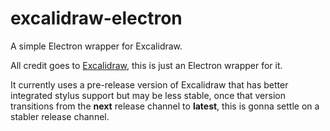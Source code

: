 # excalidraw-electron
A simple Electron wrapper for Excalidraw.

All credit goes to [Excalidraw](https://github.com/excalidraw/excalidraw), this is just an Electron wrapper for it.

It currently uses a pre-release version of Excalidraw that has better integrated stylus support but may be less stable, once that version transitions from the **next** release channel to **latest**, this is gonna settle on a stabler release channel.
